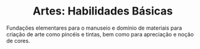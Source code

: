 <h1 align="center">Artes: Habilidades Básicas</h1>

Fundações elementares para o manuseio e domínio de materiais para criação de arte como pincéis e tintas, bem como para apreciação e noção de cores.
